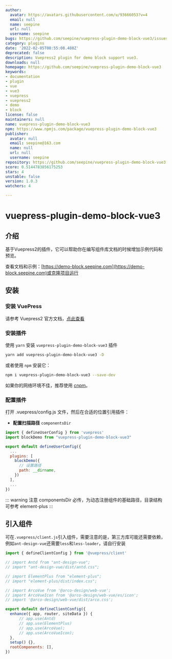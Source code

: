 ```yaml
---
author:
  avatar: https://avatars.githubusercontent.com/u/93666053?v=4
  email: null
  name: seepine
  url: null
  username: seepine
bugs: https://github.com/seepine/vuepress-plugin-demo-block-vue3/issues
category: plugins
date: '2022-02-05T08:55:08.488Z'
deprecated: false
description: Vuepress2 plugin for demo block support vue3.
downloads: null
homepage: https://github.com/seepine/vuepress-plugin-demo-block-vue3
keywords:
- documentation
- plugin
- vue
- vue3
- vuepress
- vuepress2
- demo
- block
license: false
maintainers: null
name: vuepress-plugin-demo-block-vue3
npm: https://www.npmjs.com/package/vuepress-plugin-demo-block-vue3
publisher:
  avatar: null
  email: seepine@163.com
  name: null
  url: null
  username: seepine
repository: https://github.com/seepine/vuepress-plugin-demo-block-vue3
score: 0.5144783856175253
stars: 4
unstable: false
version: 1.0.3
watchers: 4

---
```


# vuepress-plugin-demo-block-vue3
## 介绍
基于Vuepress2的插件，它可以帮助你在编写组件库文档的时候增加示例代码和预览。

查看文档和示例：[https://demo-block.seepine.com](https://demo-block.seepine.com)或克隆项目运行

## 安装

### 安装 VuePress

请参考 Vuepress2 官方文档，[点此查看](https://v2.vuepress.vuejs.org/zh/guide/getting-started.html)

### 安装插件

使用 `yarn` 安装 `vuepress-plugin-demo-block-vue3` 插件

```bash
yarn add vuepress-plugin-demo-block-vue3 -D
```

或者使用 `npm` 安装它：

```bash
npm i vuepress-plugin-demo-block-vue3 --save-dev
```

如果你的网络环境不佳，推荐使用 [cnpm](https://github.com/cnpm/cnpm)。

### 配置插件

打开 .vuepress/config.js 文件，然后在合适的位置引用插件：

- **配置扫描路径** `componentsDir`

```js
import { defineUserConfig } from 'vuepress'
import blockDemo from "vuepress-plugin-demo-block-vue3"

export default defineUserConfig({
  ...
  plugins: [
    blockDemo({
      // 设置路径
      path: __dirname,
    })
  ],
  ...
})
```
::: warning 注意
componentsDir 必传，为动态注册组件的基础路径，目录结构可参考 element-plus
:::

## 引入组件
可在`.vuepress/client.js`引入组件，需要注意的是，第三方库可能还需要依赖，例如`ant-design-vue`还需要`less`和`less-loader`，请自行安装

```js
import { defineClientConfig } from '@vuepress/client'

// import Antd from "ant-design-vue";
// import "ant-design-vue/dist/antd.css";

// import ElementPlus from "element-plus";
// import "element-plus/dist/index.css";

// import ArcoVue from '@arco-design/web-vue';
// import ArcoVueIcon from '@arco-design/web-vue/es/icon';
// import '@arco-design/web-vue/dist/arco.css';

export default defineClientConfig({
  enhance({ app, router, siteData }) {
      // app.use(Antd)
      // app.use(ElementPlus)
      // app.use(ArcoVue);
      // app.use(ArcoVueIcon);
  },
  setup() {},
  rootComponents: [],
})
```
